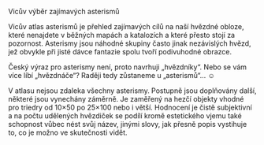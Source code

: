 Vicův výběr zajímavých asterismů

Vicův atlas asterismů je přehled zajímavých cílů na naší hvězdné obloze, které nenajdete v běžných mapách a katalozích a které přesto stojí za pozornost. Asterismy jsou náhodné skupiny často jinak nezávislých hvězd, jež obvykle při jisté dávce fantazie spolu tvoří podivuhodné obrazce.

Český výraz pro asterismy není, proto navrhuji „hvězdníky“. Nebo se vám více líbí „hvězdnáče“? Raději tedy zůstaneme u „asterismů“… ☺

V atlasu nejsou zdaleka všechny asterismy. Postupně jsou doplňovány další, některé jsou vynechány záměrně. Je zaměřený na hezčí objekty vhodné pro triedry od 10×50 po 25×100 nebo i větší. Hodnocení je čistě subjektivní a na počtu udělených hvězdiček se podílí kromě estetického vjemu také schopnost vůbec nést svůj název, jinými slovy, jak přesně popis vystihuje to, co je možno ve skutečnosti vidět.

